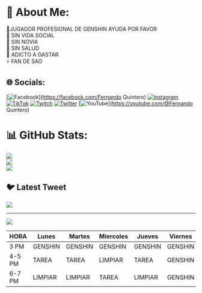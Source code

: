 # 💫 About Me:
🔭JUGADOR PROFESIONAL DE GENSHIN AYUDA POR FAVOR <br>👯 SIN VIDA SOCIAL <br>🤝 SIN NOVIA<br>🌱 SIN SALUD <br>💬 ADICTO A GASTAR<br>⚡ FAN DE SAO


## 🌐 Socials:
[![Facebook](https://img.shields.io/badge/Facebook-%231877F2.svg?logo=Facebook&logoColor=white)](https://facebook.com/Fernando Quintero) [![Instagram](https://img.shields.io/badge/Instagram-%23E4405F.svg?logo=Instagram&logoColor=white)](https://instagram.com/fernando_qr_06) [![TikTok](https://img.shields.io/badge/TikTok-%23000000.svg?logo=TikTok&logoColor=white)](https://tiktok.com/@@fer061416) [![Twitch](https://img.shields.io/badge/Twitch-%239146FF.svg?logo=Twitch&logoColor=white)](https://twitch.tv/FER061416) [![Twitter](https://img.shields.io/badge/Twitter-%231DA1F2.svg?logo=Twitter&logoColor=white)](https://twitter.com/@fer061416) [![YouTube](https://img.shields.io/badge/YouTube-%23FF0000.svg?logo=YouTube&logoColor=white)](https://youtube.com/@Fernando Quintero) 
# 📊 GitHub Stats:
![](https://github-readme-stats.vercel.app/api?username=FernandoQR06&theme=dark&hide_border=false&include_all_commits=false&count_private=false)<br/>
![](https://github-readme-streak-stats.herokuapp.com/?user=FernandoQR06&theme=dark&hide_border=false)<br/>
![](https://github-readme-stats.vercel.app/api/top-langs/?username=FernandoQR06&theme=dark&hide_border=false&include_all_commits=false&count_private=false&layout=compact)

## 🐦 Latest Tweet
[![](https://gtce.itsvg.in/api?username=@fer061416)](https://github.com/VishwaGauravIn/github-twitter-card-embed)

---
[![](https://visitcount.itsvg.in/api?id=FernandoQR06&icon=0&color=0)](https://visitcount.itsvg.in)

<!-- Proudly created with GPRM ( https://gprm.itsvg.in ) -->

| HORA   | Lunes   | Martes  | Miercoles | Jueves  | Viernes |
|--------|---------|---------|-----------|---------|---------|
| 3 PM   | GENSHIN | GENSHIN | GENSHIN   | GENSHIN | GENSHIN |
| 4-5 PM | TAREA   | TAREA   | LIMPIAR   | TAREA   | GENSHIN |
| 6-7 PM | LIMPIAR | LIMPIAR | TAREA     | LIMPIAR | GENSHIN |
